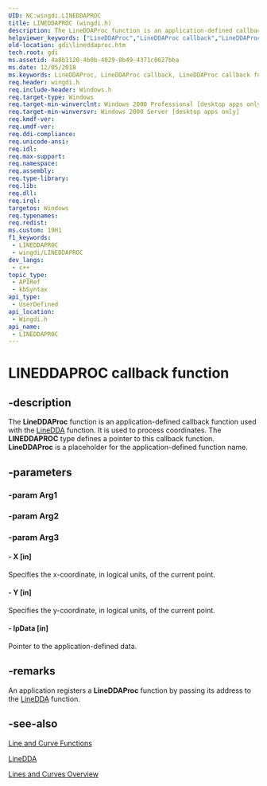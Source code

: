 ```yaml
---
UID: NC:wingdi.LINEDDAPROC
title: LINEDDAPROC (wingdi.h)
description: The LineDDAProc function is an application-defined callback function used with the LineDDA function.
helpviewer_keywords: ["LineDDAProc","LineDDAProc callback","LineDDAProc callback function [Windows GDI]","_win32_LineDDAProc","gdi.lineddaproc","wingdi/LineDDAProc"]
old-location: gdi\lineddaproc.htm
tech.root: gdi
ms.assetid: 4a8b1120-4b0b-4029-8b49-4371c0627bba
ms.date: 12/05/2018
ms.keywords: LineDDAProc, LineDDAProc callback, LineDDAProc callback function [Windows GDI], _win32_LineDDAProc, gdi.lineddaproc, wingdi/LineDDAProc
req.header: wingdi.h
req.include-header: Windows.h
req.target-type: Windows
req.target-min-winverclnt: Windows 2000 Professional [desktop apps only]
req.target-min-winversvr: Windows 2000 Server [desktop apps only]
req.kmdf-ver: 
req.umdf-ver: 
req.ddi-compliance: 
req.unicode-ansi: 
req.idl: 
req.max-support: 
req.namespace: 
req.assembly: 
req.type-library: 
req.lib: 
req.dll: 
req.irql: 
targetos: Windows
req.typenames: 
req.redist: 
ms.custom: 19H1
f1_keywords:
 - LINEDDAPROC
 - wingdi/LINEDDAPROC
dev_langs:
 - c++
topic_type:
 - APIRef
 - kbSyntax
api_type:
 - UserDefined
api_location:
 - Wingdi.h
api_name:
 - LINEDDAPROC
---
```


# LINEDDAPROC callback function


## -description

The <b>LineDDAProc</b> function is an application-defined callback function used with the <a href="/windows/desktop/api/wingdi/nf-wingdi-linedda">LineDDA</a> function. It is used to process coordinates. The <b>LINEDDAPROC</b> type defines a pointer to this callback function. <b>LineDDAProc</b> is a placeholder for the application-defined function name.

## -parameters

### -param Arg1

### -param Arg2

### -param Arg3

#### - X [in]

Specifies the x-coordinate, in logical units, of the current point.


#### - Y [in]

Specifies the y-coordinate, in logical units, of the current point.


#### - lpData [in]

Pointer to the application-defined data.

## -remarks

An application registers a <b>LineDDAProc</b> function by passing its address to the <a href="/windows/desktop/api/wingdi/nf-wingdi-linedda">LineDDA</a> function.

## -see-also

<a href="/windows/desktop/gdi/line-and-curve-functions">Line and Curve Functions</a>



<a href="/windows/desktop/api/wingdi/nf-wingdi-linedda">LineDDA</a>



<a href="/windows/desktop/gdi/lines-and-curves">Lines and Curves Overview</a>

